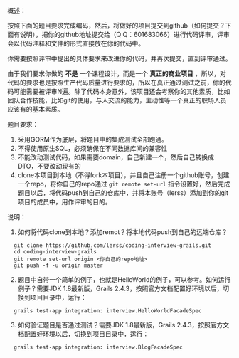 概述：

按照下面的题目要求完成编码，然后，将做好的项目提交到github（如何提交？下面有说明），把你的github地址提交给（Q Q：601683066）进行代码评审，评审会以代码注释和文件的形式直接放在你的代码中。

你需要按照评审中提出的具体要求来改进你的代码，并再次提交，直到评审通过。

由于我们要求你做的 **不是** 一个课程设计，而是一个  **真正的商业项目** ，所以，对代码的要求也是按照生产代码质量进行要求的，所以在真正通过测试之前，你的代码可能需要被评审N遍。除了代码本身意外，该项目还会考察你的其他素质，比如团队合作技能，比如git的使用，与人交流的能力，主动性等一个真正的职场人员应该有的基本素质。

题目要求：

1. 采用GORM作为底层，将题目中的集成测试全部跑通。
2. 不得使用原生SQL，必须确保在不同数据库间的兼容性
3. 不能改动测试代码，如果需要domain，自己新建一个，然后自己转换成DTO，不要改动现有的
4. clone本项目到本地（不得fork本项目），并且自己注册一个github账号，创建一个repo，将你自己的repo通过 `git remote set-url` 指令设置好，然后完成题目以后，将代码push到自己的仓库中，并将本账号（lerss）添加到你的git项目的成员中，用作评审的目的。

说明：

1. 如何将代码clone到本地？添加remot？将本地代码push到自己的远端仓库？

```
  git clone https://github.com/lerss/coding-interview-grails.git
  cd coding-interview-grails
  git remote set-url origin <你自己的repo地址>
  git push -f -u origin master
```

2. 题目中自带一个简单的例子，也就是HelloWorld的例子，可以参考。如何运行例子？需要JDK 1.8最新版，Grails 2.4.3，按照官方文档配置好环境以后，切换到项目目录中，运行：

```
  grails test-app integration: interview.HelloWorldFacadeSpec
```

3. 如何验证题目是否通过测试？需要JDK 1.8最新版，Grails 2.4.3，按照官方文档配置好环境以后，切换到项目目录中，运行：

```
  grails test-app integration: interview.BlogFacadeSpec
```
